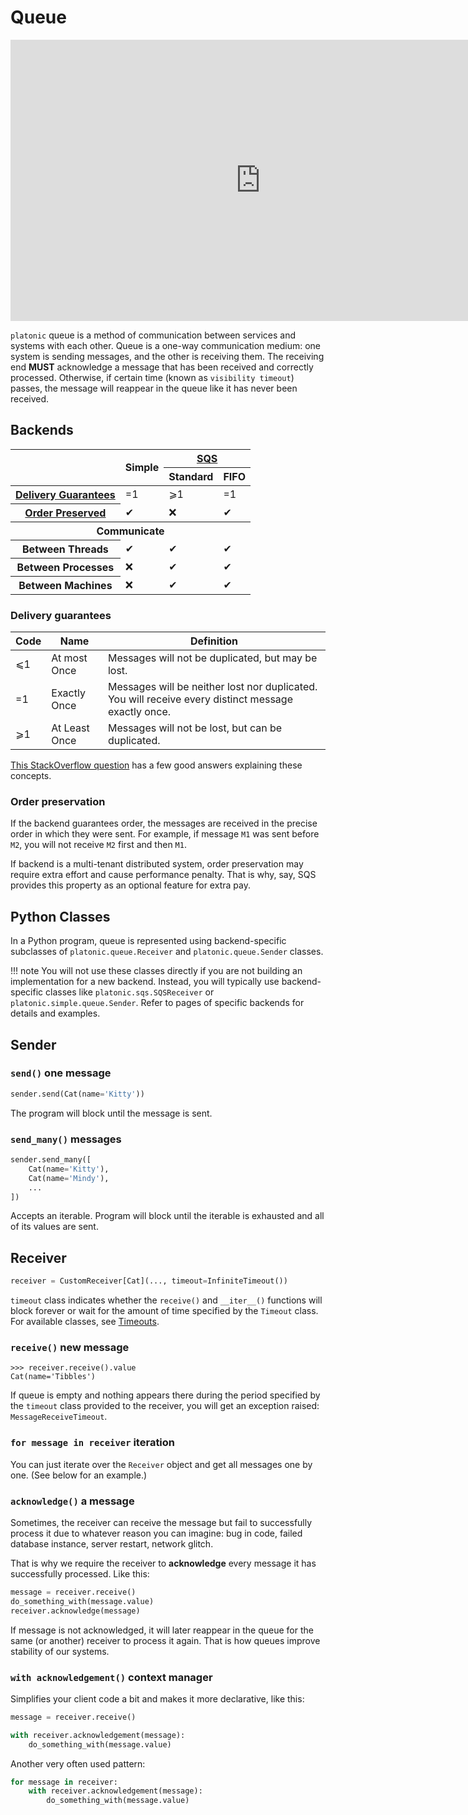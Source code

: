 # Queue

<iframe style="border:none" width="800" height="450" src="https://whimsical.com/embed/9FrduJ8TXTaKaQH33Sjiya"></iframe>

`platonic` queue is a method of communication between services and systems with each other. Queue is a one-way communication medium: one system is sending messages, and the other is receiving them. The receiving end **MUST** acknowledge a message that has been received and correctly processed. Otherwise, if certain time (known as `visibility timeout`) passes, the message will reappear in the queue like it has never been received.

## Backends

<table>
    <thead>
        <tr>
            <th rowspan="2"></th>
            <th rowspan="2" style="vertical-align: middle">Simple</th>
            <th colspan="2" align="center">
                <a href="/backends/sqs/">SQS</a>
            </th>
        </tr>
        <tr>
            <th>Standard</th>
            <th>FIFO</th>
        </tr>
    </thead>
    <tbody>
        <tr>
            <th>
                <a href="#delivery-guarantees">Delivery Guarantees</a>
            </th>
            <td>=1</td>
            <td>⩾1</td>
            <td>=1</td>
        </tr>
        <tr>
            <th>
                <a href="#order-preservation">Order Preserved</a>
            </th>
            <td>✔</td>
            <td>❌</td>
            <td>✔</td>
        </tr>
        <tr>
            <th colspan="4" align="center">Communicate</th>
        </tr>
        <tr>
            <th>Between Threads</th>
            <td>✔</td>
            <td>✔</td>
            <td>✔</td>
        </tr>
        <tr>
            <th>Between Processes</th>
            <td>❌</td>
            <td>✔</td>
            <td>✔</td>
        </tr>
        <tr>
            <th>Between Machines</th>
            <td>❌</td>
            <td>✔</td>
            <td>✔</td>
        </tr>
    </tbody>
</table>

### Delivery guarantees

| Code | Name          | Definition |
| ---  | ---           | ---        |
| ⩽1   | At most Once  | Messages will not be duplicated, but may be lost.
| =1   | Exactly Once  | Messages will be neither lost nor duplicated. You will receive every distinct message exactly once.
| ⩾1   | At Least Once | Messages will not be lost, but can be duplicated.

[This StackOverflow question](https://stackoverflow.com/q/44204973) has a few good answers explaining these concepts.

### Order preservation

If the backend guarantees order, the messages are received in the precise order in which they were sent. For example, if message `M1` was sent before `M2`, you will not receive `M2` first and then `M1`.

If backend is a multi-tenant distributed system, order preservation may require extra effort and cause performance penalty. That is why, say, SQS provides this property as an optional feature for extra pay.

## Python Classes

In a Python program, queue is represented using backend-specific subclasses of `platonic.queue.Receiver` and `platonic.queue.Sender` classes.

!!! note
    You will not use these classes directly if you are not building an implementation for a new backend. Instead, you will typically use backend-specific classes like `platonic.sqs.SQSReceiver` or `platonic.simple.queue.Sender`. Refer to pages of specific backends for details and examples.

## Sender

### `send()` one message

```python
sender.send(Cat(name='Kitty'))
```

The program will block until the message is sent.

### `send_many()` messages

```python
sender.send_many([
    Cat(name='Kitty'),
    Cat(name='Mindy'),
    ...
])
```

Accepts an iterable. Program will block until the iterable is exhausted and all of its values are sent.

## Receiver

```python
receiver = CustomReceiver[Cat](..., timeout=InfiniteTimeout())
```

`timeout` class indicates whether the `receive()` and `__iter__()` functions will block forever or wait for the amount of time specified by the `Timeout` class. For available classes, see [Timeouts](/supplementals/timeouts/).

### `receive()` new message

```pycon
>>> receiver.receive().value
Cat(name='Tibbles')
```

If queue is empty and nothing appears there during the period specified by the `timeout` class provided to the receiver, you will get an exception raised: `MessageReceiveTimeout`.

### `for message in receiver` iteration

You can just iterate over the `Receiver` object and get all messages one by one. (See below for an example.)

### `acknowledge()` a message

Sometimes, the receiver can receive the message but fail to successfully process it due to whatever reason you can imagine: bug in code, failed database instance, server restart, network glitch.

That is why we require the receiver to **acknowledge** every message it has successfully processed. Like this:

```python
message = receiver.receive()
do_something_with(message.value)
receiver.acknowledge(message)
```

If message is not acknowledged, it will later reappear in the queue for the same (or another) receiver to process it again. That is how queues improve stability of our systems.

### `with acknowledgement()` context manager

Simplifies your client code a bit and makes it more declarative, like this:

```python
message = receiver.receive()

with receiver.acknowledgement(message):
    do_something_with(message.value)
```

Another very often used pattern:

```python
for message in receiver:
    with receiver.acknowledgement(message):
        do_something_with(message.value)
```
